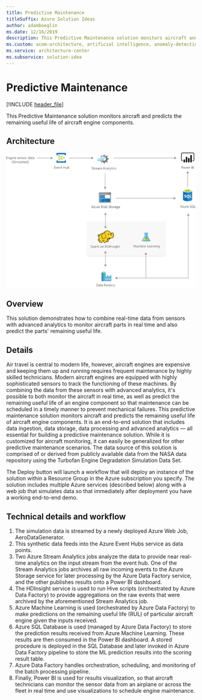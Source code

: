 ```yaml
---
title: Predictive Maintenance
titleSuffix: Azure Solution Ideas
author: adamboeglin
ms.date: 12/16/2019
description: This Predictive Maintenance solution monitors aircraft and predicts the remaining useful life of aircraft engine components.
ms.custom: acom-architecture, artificial intelligence, anomaly-detection, solution architectures, Azure, ai gallery, 'https://azure.microsoft.com/solutions/architecture/predictive-maintenance/'
ms.service: architecture-center
ms.subservice: solution-idea
---
```

# Predictive Maintenance

[!INCLUDE [header_file](../header.md)]

This Predictive Maintenance solution monitors aircraft and predicts the remaining useful life of aircraft engine components.

## Architecture

![Architecture diagram](../media/predictive-maintenance.svg)

## Overview

This solution demonstrates how to combine real-time data from sensors with advanced analytics to monitor aircraft parts in real time and also predict the parts' remaining useful life.

## Details

Air travel is central to modern life, however, aircraft engines are expensive and keeping them up and running requires frequent maintenance by highly skilled technicians. Modern aircraft engines are equipped with highly sophisticated sensors to track the functioning of these machines. By combining the data from these sensors with advanced analytics, it's possible to both monitor the aircraft in real time, as well as predict the remaining useful life of an engine component so that maintenance can be scheduled in a timely manner to prevent mechanical failures. This predictive maintenance solution monitors aircraft and predicts the remaining useful life of aircraft engine components. It is an end-to-end solution that includes data ingestion, data storage, data processing and advanced analytics — all essential for building a predictive maintenance solution. While it is customized for aircraft monitoring, it can easily be generalized for other predictive maintenance scenarios. The data source of this solution is comprised of or derived from publicly available data from the NASA data repository using the Turbofan Engine Degradation Simulation Data Set.

The Deploy button will launch a workflow that will deploy an instance of the solution within a Resource Group in the Azure subscription you specify. The solution includes multiple Azure services (described below) along with a web job that simulates data so that immediately after deployment you have a working end-to-end demo.

## Technical details and workflow

  1. The simulation data is streamed by a newly deployed Azure Web Job, AeroDataGenerator.
  2. This synthetic data feeds into the Azure Event Hubs service as data points.
  3. Two Azure Stream Analytics jobs analyze the data to provide near real-time analytics on the input stream from the event hub. One of the Stream Analytics jobs archives all raw incoming events to the Azure Storage service for later processing by the Azure Data Factory service, and the other publishes results onto a Power BI dashboard.
  4. The HDInsight service is used to run Hive scripts (orchestrated by Azure Data Factory) to provide aggregations on the raw events that were archived by the aforementioned Stream Analytics job.
  5. Azure Machine Learning is used (orchestrated by Azure Data Factory) to make predictions on the remaining useful life (RUL) of particular aircraft engine given the inputs received.
  6. Azure SQL Database is used (managed by Azure Data Factory) to store the prediction results received from Azure Machine Learning. These results are then consumed in the Power BI dashboard. A stored procedure is deployed in the SQL Database and later invoked in Azure Data Factory pipeline to store the ML prediction results into the scoring result table.
  7. Azure Data Factory handles orchestration, scheduling, and monitoring of the batch processing pipeline.
  8. Finally, Power BI is used for results visualization, so that aircraft technicians can monitor the sensor data from an airplane or across the fleet in real time and use visualizations to schedule engine maintenance.


